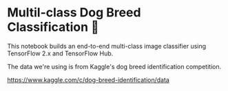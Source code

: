# Multil-class Dog Breed Classification  🐶 
This notebook builds an end-to-end multi-class image classifier using TensorFlow 2.x and TensorFlow Hub.

The data we're using is from Kaggle's dog breed identification competition.

https://www.kaggle.com/c/dog-breed-identification/data
